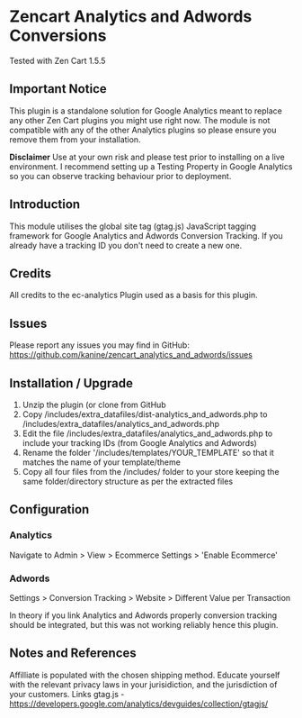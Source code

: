 # Zencart Analytics and Adwords Conversions
Tested with Zen Cart 1.5.5

## Important Notice
This plugin is a standalone solution for Google Analytics meant to replace any other Zen Cart plugins you might use right now. The module is not compatible with any of the other Analytics plugins so please ensure you remove them from your installation.

**Disclaimer**
Use at your own risk and please test prior to installing on a live environment. I recommend setting up a Testing Property in Google Analytics so you can observe tracking behaviour prior to deployment.

## Introduction
This module utilises the global site tag (gtag.js) JavaScript tagging framework for Google Analytics and Adwords Conversion Tracking.
If you already have a tracking ID you don't need to create a new one.

## Credits
All credits to the ec-analytics Plugin used as a basis for this plugin.

## Issues
Please report any issues you may find in GitHub:
https://github.com/kanine/zencart_analytics_and_adwords/issues

## Installation / Upgrade 
1. Unzip the plugin (or clone from GitHub
2. Copy /includes/extra_datafiles/dist-analytics_and_adwords.php to /includes/extra_datafiles/analytics_and_adwords.php
3. Edit the file /includes/extra_datafiles/analytics_and_adwords.php to include your tracking IDs (from Google Analytics and Adwords) 
4. Rename the folder '/includes/templates/YOUR_TEMPLATE' so that it matches the name of your template/theme 
5. Copy all four files from the /includes/ folder to your store keeping the same folder/directory structure as per the extracted files

## Configuration
### Analytics
Navigate to Admin > View > Ecommerce Settings > 'Enable Ecommerce'

### Adwords
Settings > Conversion Tracking > Website > Different Value per Transaction

In theory if you link Analytics and Adwords properly conversion tracking should be integrated, but this was not working reliably hence this plugin.

## Notes and References
Affilliate is populated with the chosen shipping method.
Educate yourself with the relevant privacy laws in your jurisidiction, and the jurisdiction of your customers.
Links
gtag.js - https://developers.google.com/analytics/devguides/collection/gtagjs/

